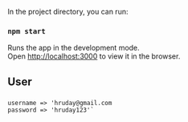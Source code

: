 In the project directory, you can run:

### `npm start`

Runs the app in the development mode.<br>
Open [http://localhost:3000](http://localhost:3000) to view it in the browser.

## User

###

    username => 'hruday@gmail.com
    password => 'hruday123'`
